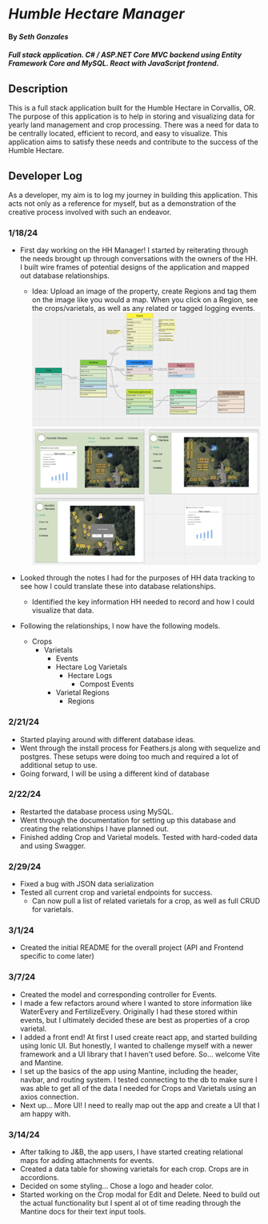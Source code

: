# _Humble Hectare Manager_

#### By _Seth Gonzales_

#### _Full stack application. C# / ASP.NET Core MVC backend using Entity Framework Core and MySQL. React with JavaScript frontend._

## Description

This is a full stack application built for the Humble Hectare in Corvallis, OR. The purpose of this application is to help in storing and visualizing data for yearly land management and crop processing. There was a need for data to be centrally located, efficient to record, and easy to visualize. This application aims to satisfy these needs and contribute to the success of the Humble Hectare.


## Developer Log

As a developer, my aim is to log my journey in building this application. This acts not only as a reference for myself, but as a demonstration of the creative process involved with such an endeavor.

### 1/18/24

- First day working on the HH Manager! I started by reiterating through the needs brought up through conversations with the owners of the HH. I built wire frames of potential designs of the application and mapped out database relationships. 
    - Idea: Upload an image of the property, create Regions and tag them on the image like you would a map. When you click on a Region, see the crops/varietals, as well as any related or tagged logging events.
![DB Schema](./img/db_schema.png)
![Initial Design](./img/initial_design.png)

- Looked through the notes I had for the purposes of HH data tracking to see how I could translate these into database relationships.
    - Identified the key information HH needed to record and how I could visualize that data.
- Following the relationships, I now have the following models.
    - Crops
        - Varietals
            - Events
            - Hectare Log Varietals
                - Hectare Logs
                    - Compost Events
            - Varietal Regions
                - Regions

### 2/21/24

- Started playing around with different database ideas.
- Went through the install process for Feathers.js along with sequelize and postgres. These setups were doing too much and required a lot of additional setup to use.
- Going forward, I will be using a different kind of database

### 2/22/24

- Restarted the database process using MySQL.
- Went through the documentation for setting up this database and creating the relationships I have planned out.
- Finished adding Crop and Varietal models. Tested with hard-coded data and using Swagger.

### 2/29/24

- Fixed a bug with JSON data serialization
- Tested all current crop and varietal endpoints for success.
    - Can now pull a list of related varietals for a crop, as well as full CRUD for varietals.


### 3/1/24

- Created the initial README for the overall project (API and Frontend specific to come later)

### 3/7/24

- Created the model and corresponding controller for Events. 
- I made a few refactors around where I wanted to store information like WaterEvery and FertilizeEvery. Originally I had these stored within events, but I ultimately decided these are best as properties of a crop varietal. 
- I added a front end! At first I used create react app, and started building using Ionic UI. But honestly, I wanted to challenge myself with a newer framework and a UI library that I haven't used before. So... welcome Vite and Mantine.
- I set up the basics of the app using Mantine, including the header, navbar, and routing system. I tested connecting to the db to make sure I was able to get all of the data I needed for Crops and Varietals using an axios connection. 
- Next up... More UI! I need to really map out the app and create a UI that I am happy with.

### 3/14/24

- After talking to J&B, the app users, I have started creating relational maps for adding attachments for events. 
- Created a data table for showing varietals for each crop. Crops are in accordions.
- Decided on some styling... Chose a logo and header color.
- Started working on the Crop modal for Edit and Delete. Need to build out the actual functionality but I spent al ot of time reading through the Mantine docs for their text input tools.
